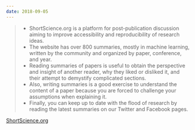 ```yaml
---
date: 2018-09-05
---
```

> - ShortScience.org is a platform for post-publication discussion aiming to improve accessibility and reproducibility of research ideas.
> - The website has over 800 summaries, mostly in machine learning, written by the community and organized by paper, conference, and year.
> - Reading summaries of papers is useful to obtain the perspective and insight of another reader, why they liked or disliked it, and their attempt to demystify complicated sections.
> - Also, writing summaries is a good exercise to understand the content of a paper because you are forced to challenge your assumptions when explaining it.
> - Finally, you can keep up to date with the flood of research by reading the latest summaries on our Twitter and Facebook pages. 

[ShortScience.org](https://shortscience.org)
